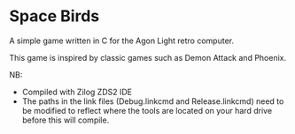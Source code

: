 # Space Birds

A simple game written in C for the Agon Light retro computer.

This game is inspired by classic games such as Demon Attack and Phoenix.



NB:
- Compiled with Zilog ZDS2 IDE 
- The paths in the link files (Debug.linkcmd and Release.linkcmd) need to be modified to reflect where the tools are located on your hard drive before this will compile.